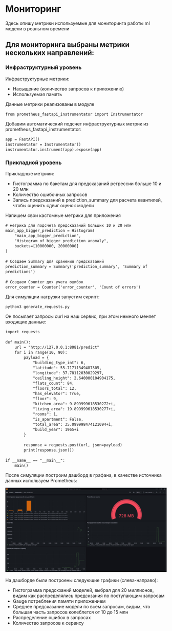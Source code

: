 # Мониторинг
Здесь опишу метрики используемые для мониторинга работы ml модели в реальном времени

## Для мониторинга выбраны метрики нескольких направлений:





### Инфраструктурный уровень 
Инфраструктурные метрики:

- Насыщение (количество запросов к приложению)
- Используемая память

Данные метрики реализованы в модуле 

```
from prometheus_fastapi_instrumentator import Instrumentator
```

Добавим автоматический подсчет инфраструктурных метрик из prometheus_fastapi_instrumentator:
```
app = FastAPI()
instrumentator = Instrumentator()
instrumentator.instrument(app).expose(app)
```
### Прикладной уровень 

Прикладные метрики:
- Гистограмма по бакетам для предсказаний регрессии больше 10 и 20 млн
- Количество ошибочных запросов
- Запись предсказаний в prediction_summary для расчета квантилей, чтобы оценить сдвиг оценок модели

Напишем свои кастомные метрики для приложения
```
# метрика для подсчета предсказаний больших 10 и 20 млн
main_app_bigger_prediction = Histogram(
    "main_app_bigger_prediction",
    "Histogram of bigger prediction anomaly",
    buckets=[10000000, 20000000]
)

# Создаем Summary для хранения предсказаний
prediction_summary = Summary('prediction_summary', 'Summary of predictions')

# Создаем Counter для учета ошибок
error_counter = Counter('error_counter', 'Count of errors')
```

Для симуляции нагрузки запустим скрипт:

```
python3 generate_requests.py
```

Он посылает запросы curl на наш сервис, при этом немного меняет входящие данные:

```
import requests

def main(): 
    url = "http://127.0.0.1:8081/predict"
    for i in range(10, 90):
        payload = {
            "building_type_int": 6,
            "latitude": 55.71711349487305,
            "longitude": 37.78112030029297,
            "ceiling_height": 2.640000104904175,
            "flats_count": 84,
            "floors_total": 12,
            "has_elevator": True,
            "floor": 9,
            "kitchen_area": 9.899999618530272+i,
            "living_area": 19.899999618530277+i,
            "rooms": 1,
            "is_apartment": False,
            "total_area": 35.099998474121094+i,
            "build_year": 1965+i
        }

        response = requests.post(url, json=payload)
        print(response.json())

if __name__ == "__main__":
    main()

```

После симуляции построим дашборд в графана, в качестве источника данных используем Prometheus:

![alt text](image.png)

На дашборде были построены следующие графики (слева-направо):

- Гистограмма предскзаний моделей, выбрал для 20 миллионов, видим как распределялись предскзания по поступающим запросам
- Gauge потребления памяти приложением
- Среднее предсказание модели по всем запросам, видим, что большая часть запросов колеблется от 10 до 15 млн
- Распределение ошибок в запросах
- Количество запросов к сервису